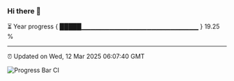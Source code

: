### Hi there 👋

⏳ Year progress { █████▁▁▁▁▁▁▁▁▁▁▁▁▁▁▁▁▁▁▁▁▁▁▁▁▁ } 19.25 %

---

⏰ Updated on Wed, 12 Mar 2025 06:07:40 GMT

![Progress Bar CI](https://github.com/liununu/liununu/workflows/Progress%20Bar%20CI/badge.svg)
